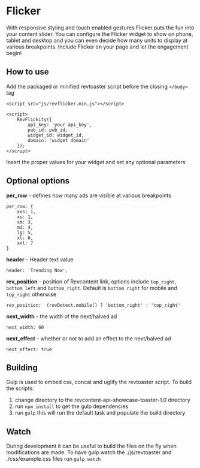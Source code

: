 # Flicker


With responsive styling and touch enabled gestures Flicker puts the fun into your content slider. You can configure the Flicker widget to show on phone, tablet and desktop and you can even decide how many units to display at various breakpoints. Include Flicker on your page and let the engagement begin!

## How to use

Add the packaged or minified revtoaster script before the closing ```</body>``` tag

    <script src="js/revflicker.min.js"></script>

    <script>
        RevFlickity({
            api_key: 'your api_key',
            pub_id: pub_id,
            widget_id: widget_id,
            domain: 'widget domain'
        });
    </script>

Insert the proper values for your widget and set any optional parameters

## Optional options

**per_row** - defines how many ads are visible at various breakpoints

    per_row: {
        xxs: 1,
        xs: 1,
        sm: 3,
        md: 4,
        lg: 5,
        xl: 6,
        xxl: 7
    }

**header** - Header text value

    header: 'Trending Now',

**rev_position** - position of Revcontent link, options include ```top_right```, ```bottom_left``` and ```bottom_right```. Default is ```bottom_right``` for mobile and ```top_right``` otherwise

    rev_position:  (revDetect.mobile() ? 'bottom_right' : 'top_right'

**next_width** - the width of the next/halved ad

    next_width: 60

**next_effect** - whether or not to add an effect to the next/halved ad

    next_effect: true

## Building
Gulp is used to embed css, concat and uglify the revtoaster script. To build the scripts:
1. change directory to the revcontent-api-showcase-toaster-1.0 directory
2. run ```npm install``` to get the gulp dependencies
3. run ```gulp``` this will run the default task and populate the build directory

## Watch
During development it can be useful to build the files on the fly when modifications are made. To have gulp watch the ./js/revtoaster and ./css/example.css files run ```gulp watch```
